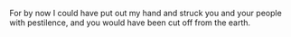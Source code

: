 For by now I could have put out my hand and struck you and your people with pestilence, and you would have been cut off from the earth.

